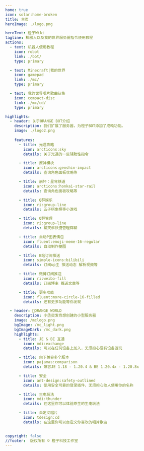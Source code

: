 ```yaml
---
home: true
icon: solar:home-broken
title: 主页
heroImage: ./logo.png

heroText: 橙子Wiki
tagline: 机器人以及我的世界服务器指令使用教程
actions:
  - text: 机器人使用教程
    icon: robot
    link: ./bot/
    type: primary

  - text: Minecraft|我的世界
    icon: gamepad
    link: ./mc/
    type: primary

  - text: 我的世界唱片歌曲征集
    icon: compact-disc
    link: ./mc/cd/
    type: primary

highlights:
  - header: 关于ORANGE BOT介绍
    description: 我们扩展了服务器，为橙子BOT添加了成吨功能。
    image: ./logo2.png
    
    features:
      - title: 光遇攻略
        icon: arcticons:sky
        details: 关于光遇的一些辅助性指令

      - title: 原神模块
        icon: arcticons:genshin-impact
        details: 查询角色面板攻略等

      - title: 崩坏：星穹铁道
        icon: arcticons:honkai-star-rail
        details: 查询角色面板攻略等

      - title: Q群娱乐
        icon: ri:group-line
        details: 五子棋象棋等小游戏

      - title: Q群管理
        icon: ri:group-line
        details: 聊天框快捷管理群聊

      - title: 自动P图表情包
        icon: fluent:emoji-meme-16-regular
        details: 自动制作梗图

      - title: B站订阅推送
        icon: simple-icons:bilibili
        details: 订阅up主 推送动态 解析视频等

      - title: 微博订阅推送
        icon: ri:weibo-fill
        details: 订阅博主 推送文章等

      - title: 更多功能
        icon: fluent:more-circle-16-filled
        details: 还有更多功能等你发现

  - header: 🍊ORANGE WORLD
    description: 小丞突发奇想创建的小型服务器
    image: /mclogo.png
    bgImage: /mc_light.png
    bgImageDark: /mc_dark.png
    highlights:
      - title: JE & BE 互通
        icon: mdi:exchange
        details: 可以在任何设备上加入，无须担心没有设备游玩

      - title: 向下兼容多个版本
        icon: pajamas:comparison
        details: 兼容JE 1.18 - 1.20.4 & BE 1.20.4x - 1.20.8x

      - title: 安全
        icon: ant-design:safety-outlined
        details: 使用安全可靠的登录插件，无须担心他人使用你的名称

      - title: 生电玩法
        icon: mdi:thunder
        details: 在这里你可以体验原生的生电玩法

      - title: 自定义唱片
        icon: tdesign:cd
        details: 在这里你可以自定义你喜欢的唱片歌曲
     

copyright: false
//footer:  版权所有 © 橙子科技工作室
---
```

